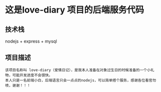 # 这是love-diary 项目的后端服务代码

## 技术栈

   nodejs + express + mysql

## 项目描述

    该项目名称叫 love-diary（爱情日记），是我本人准备在对象过生日的时候准备的一个小礼物，可能开发进度不会很快。
    本人只是一名前端小白，后端语言只会一点点的nodejs，可以简单搭个服务，感谢各位看官勿喷，谢谢！！！
